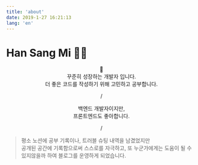 ```yaml
---
title: 'about'
date: 2019-1-27 16:21:13
lang: 'en'
---
```


# Han Sang Mi 👩‍💻

<div align="center">

🌱  
꾸준히 성장하는 개발자 입니다.  
더 좋은 코드를 작성하기 위해 고민하고 공부합니다.

/

백엔드 개발자이지만,  
 프론트엔드도 좋아합니다.

/


</div>
<div>


</div>


> 평소 노션에 공부 기록이나, 트러블 슈팅 내역을 남겼었지만   
공개된 공간에 기록함으로써 스스로를 자극하고, 또 누군가에게는 도움이 될 수 있지않을까 하여   블로그를 운영하게 되었습니다.


